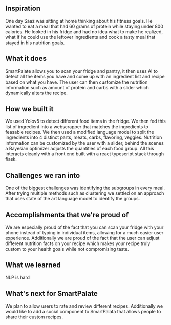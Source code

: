 ## Inspiration
One day Saaz was sitting at home thinking about his fitness goals. He wanted to eat a meal that had 60 grams of protein while staying under 800 calories. He looked in his fridge and had no idea what to make he realized, what if he could use the leftover ingredients and cook a tasty meal that stayed in his nutrition goals.

## What it does
SmartPalate allows you to scan your fridge and pantry, it then uses AI to detect all the items you have and come up with an ingredient list and recipe based on what you have. The user can then customize the nutrition information such as amount of protein and carbs with a slider which dynamically alters the recipe.

## How we built it
We used Yolov5 to detect different food items in the fridge. We then fed this list of ingredient into a webscrapper that matches the ingredients to feasable recipes. We then used a modified language model to split the ingredients into 4 distinct parts, meats, carbs, flavoring, veggies. Nutrition information can be customized by the user with a slider, behind the scenes a Bayesian optimizer adjusts the quantities of each food group. All this interacts cleanly with a front end built with a react typescript stack through flask.

## Challenges we ran into
One of the biggest challenges was identifying the subgroups in every meal. After trying multiple methods such as clustering we settled on an approach that uses state of the art language model to identify the groups.

## Accomplishments that we're proud of
We are especially proud of the fact that you can scan your fridge with your phone instead of typing in individual items, allowing for a much easier user experience. Additionally we are proud of the fact that the user can adjust different nutrition facts on your recipe which makes your recipe truly custom to your health goals while not compromising taste. 

## What we learned
NLP is hard

## What's next for SmartPalate
We plan to allow users to rate and review different recipes. Additionally we would like to add a social component to SmartPalata that allows people to share their custom recipes.

